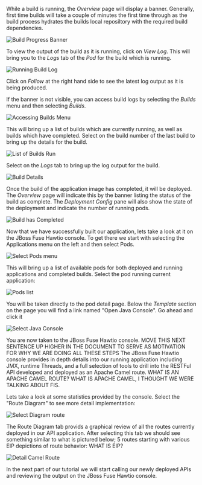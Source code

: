 While a build is running, the _Overview_ page will display a banner. Generally, first time builds will take a couple of minutes the first time through as the build process hydrates the builds local reposiltory with the required build dependencies.

![Build Progress Banner](../../assets/intro-openshift/fis-deploy-app/03-build-progress-banner.png)

To view the output of the build as it is running, click on _View Log_. This will bring you to the _Logs_ tab of the _Pod_ for the build which is running.

![Running Build Log](../../assets/intro-openshift/fis-deploy-app/03-running-build-log.png)

Click on _Follow_ at the right hand side to see the latest log output as it is being produced.

If the banner is not visible, you can access build logs by selecting the _Builds_ menu and then selecting _Builds_.

![Accessing Builds Menu](../../assets/intro-openshift/fis-deploy-app/03-accessing-builds-menu.png)

This will bring up a list of builds which are currently running, as well as builds which have completed. Select on the build number of the last build to bring up the details for the build.

![List of Builds Run](../../assets/intro-openshift/fis-deploy-app/03-list-of-builds-run.png)

Select on the _Logs_ tab to bring up the log output for the build.

![Build Details](../../assets/intro-openshift/fis-deploy-app/03-build-details.png)


Once the build of the application image has completed, it will be deployed. The _Overview_ page will indicate this by the banner listing the status of the build as complete. The _Deployment Config_ pane will also show the state of the deployment and indicate the number of running pods.

![Build has Completed](../../assets/intro-openshift/fis-deploy-app/03-build-has-completed.png)

Now that we have successfully built our application, lets take a look at it on the JBoss Fuse Hawtio console.  To get there we start with selecting the Applications menu on the left and then select Pods.

![Select Pods menu](../../assets/intro-openshift/fis-deploy-app/03-select-pods.png)

This will bring up a list of available pods for both deployed and running applications and completed builds. Select the pod running current application:

![Pods list](../../assets/intro-openshift/fis-deploy-app/03-pods-list.png)

You will be taken directly to the pod detail page. Below the *Template* section on the page you will find a link named "Open Java Console". Go ahead and click it

![Select Java Console](../../assets/intro-openshift/fis-deploy-app/03-select-java-console.png)

You are now taken to the JBoss Fuse Hawtio console. MOVE THIS NEXT SENTENCE UP HIGHER IN THE DOCUMENT TO SERVE AS MOTIVATION FOR WHY WE ARE DOING ALL THESE STEPS The JBoss Fuse Hawtio console provides in depth details into our running application including JMX, runtime Threads, and a full selection of tools to drill into the RESTFul API developed and deployed as an Apache Camel route. WHAT IS AN APACHE CAMEL ROUTE? WHAT IS APACHE CAMEL, I THOUGHT WE WERE TALKING ABOUT FIS.

Lets take a look at some statistics provided by the console.  Select the "Route Diagram" to see more detail implementation:

![Select Diagram route](../../assets/intro-openshift/fis-deploy-app/03-select-diagram-route.png)

The Route Diagram tab provids a graphical review of all the routes currently deployed in our API application.  After selecting this tab we should see something similar to what is pictured below; 5 routes starting with various EIP depictions of route behavior: WHAT IS EIP?

![Detail Camel Route](../../assets/intro-openshift/fis-deploy-app/03-detail-camel-route.png)

In the next part of our tutorial we will start calling our newly deployed APIs and reviewing the output on the JBoss Fuse Hawtio console.


